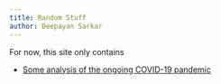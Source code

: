 ```yaml
---
title: Random Stuff
author: Deepayan Sarkar
---
```



For now, this site only contains

- [Some analysis of the ongoing COVID-19 pandemic](covid-19/doubling)



